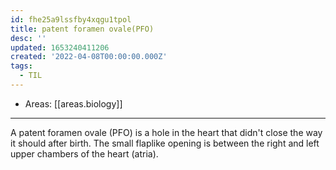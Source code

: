 ```yaml
---
id: fhe25a9lssfby4xqgu1tpol
title: patent foramen ovale(PFO)
desc: ''
updated: 1653240411206
created: '2022-04-08T00:00:00.000Z'
tags:
  - TIL
---
```


- Areas: [[areas.biology]]

---

A patent foramen ovale (PFO) is a hole in the heart that didn't close the way it should after birth. The small flaplike opening is between the right and left upper chambers of the heart (atria).
